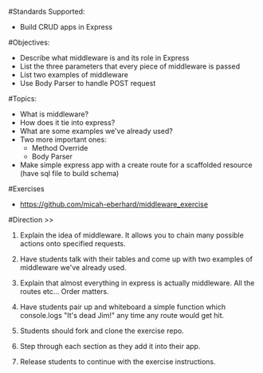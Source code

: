 #Standards Supported:

- Build CRUD apps in Express

#Objectives:

- Describe what middleware is and its role in Express
- List the three parameters that every piece of middleware is passed
- List two examples of middleware
- Use Body Parser to handle POST request

#Topics:

- What is middleware?
- How does it tie into express?
- What are some examples we've already used?
- Two more important ones:
  - Method Override
  - Body Parser
- Make simple express app with a create route for a scaffolded resource (have sql file to build schema)

#Exercises

- https://github.com/micah-eberhard/middleware_exercise




#Direction >>

1.   Explain the idea of middleware. It allows you to chain many possible actions onto specified requests.
2.   Have students talk with their tables and come up with two examples of middleware we've already used.
3.   Explain that almost everything in express is actually middleware. All the routes etc... Order matters.
4.   Have students pair up and whiteboard a simple function which console.logs "It's dead Jim!" any time any route would get hit.

5.   Students should fork and clone the exercise repo.
6.   Step through each section as they add it into their app.
7.   Release students to continue with the exercise instructions.
